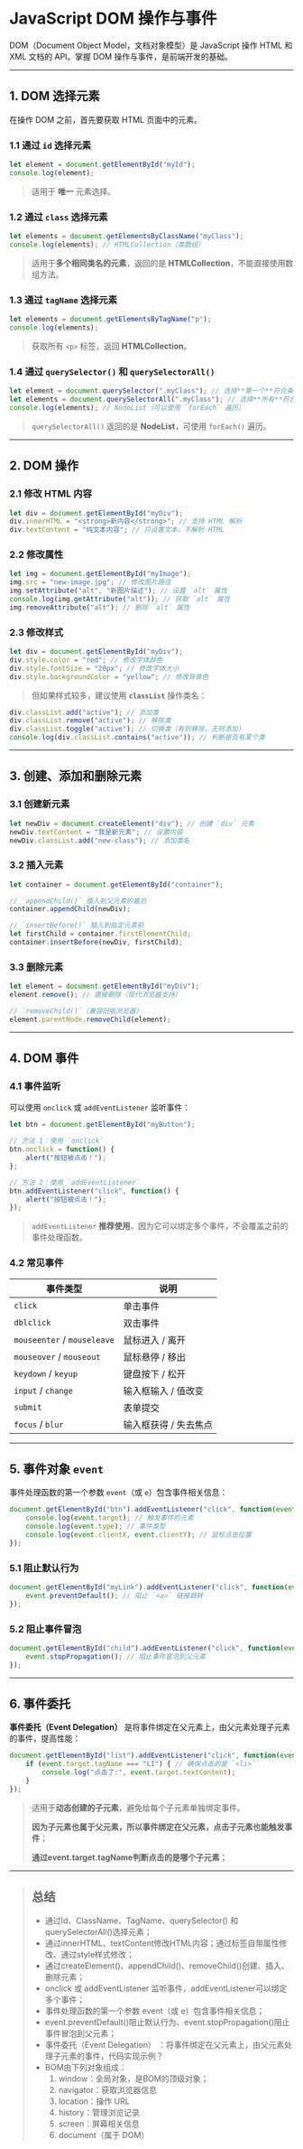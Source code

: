 # **JavaScript DOM 操作与事件**
DOM（Document Object Model，文档对象模型）是 JavaScript 操作 HTML 和 XML 文档的 API。掌握 DOM 操作与事件，是前端开发的基础。

---

## **1. DOM 选择元素**
在操作 DOM 之前，首先要获取 HTML 页面中的元素。

### **1.1 通过 `id` 选择元素**
```js
let element = document.getElementById("myId");
console.log(element);
```
> 适用于 **唯一** 元素选择。

### **1.2 通过 `class` 选择元素**
```js
let elements = document.getElementsByClassName("myClass");
console.log(elements); // HTMLCollection（类数组）
```
> 适用于**多个相同类名的元素**，返回的是 **HTMLCollection**，不能直接使用数组方法。

### **1.3 通过 `tagName` 选择元素**
```js
let elements = document.getElementsByTagName("p");
console.log(elements);
```
> 获取所有 `<p>` 标签，返回 **HTMLCollection**。

### **1.4 通过 `querySelector()` 和 `querySelectorAll()`**
```js
let element = document.querySelector(".myClass"); // 选择**第一个**符合条件的元素
let elements = document.querySelectorAll(".myClass"); // 选择**所有**符合条件的元素
console.log(elements); // NodeList（可以使用 `forEach` 遍历）
```
> `querySelectorAll()` 返回的是 **NodeList**，可使用 `forEach()` 遍历。

---

## **2. DOM 操作**
### **2.1 修改 HTML 内容**
```js
let div = document.getElementById("myDiv");
div.innerHTML = "<strong>新内容</strong>"; // 支持 HTML 解析
div.textContent = "纯文本内容"; // 只设置文本，不解析 HTML
```

### **2.2 修改属性**
```js
let img = document.getElementById("myImage");
img.src = "new-image.jpg"; // 修改图片路径
img.setAttribute("alt", "新图片描述"); // 设置 `alt` 属性
console.log(img.getAttribute("alt")); // 获取 `alt` 属性
img.removeAttribute("alt"); // 删除 `alt` 属性
```

### **2.3 修改样式**
```js
let div = document.getElementById("myDiv");
div.style.color = "red"; // 修改字体颜色
div.style.fontSize = "20px"; // 修改字体大小
div.style.backgroundColor = "yellow"; // 修改背景色
```
> 但如果样式较多，建议使用 **`classList`** 操作类名：

```js
div.classList.add("active"); // 添加类
div.classList.remove("active"); // 移除类
div.classList.toggle("active"); // 切换类（有则移除，无则添加）
console.log(div.classList.contains("active")); // 判断是否有某个类
```

---

## **3. 创建、添加和删除元素**
### **3.1 创建新元素**
```js
let newDiv = document.createElement("div"); // 创建 `div` 元素
newDiv.textContent = "我是新元素"; // 设置内容
newDiv.classList.add("new-class"); // 添加类名
```

### **3.2 插入元素**
```js
let container = document.getElementById("container");

// `appendChild()` 插入到父元素的最后
container.appendChild(newDiv);

// `insertBefore()` 插入到指定元素前
let firstChild = container.firstElementChild;
container.insertBefore(newDiv, firstChild);
```

### **3.3 删除元素**
```js
let element = document.getElementById("myDiv");
element.remove(); // 直接删除（现代浏览器支持）

// `removeChild()`（兼容旧版浏览器）
element.parentNode.removeChild(element);
```

---

## **4. DOM 事件**
### **4.1 事件监听**
可以使用 `onclick` 或 `addEventListener` 监听事件：
```js
let btn = document.getElementById("myButton");

// 方法 1：使用 `onclick`
btn.onclick = function() {
    alert("按钮被点击！");
};

// 方法 2：使用 `addEventListener`
btn.addEventListener("click", function() {
    alert("按钮被点击！");
});
```
> `addEventListener` **推荐使用**，因为它可以绑定多个事件，不会覆盖之前的事件处理函数。

### **4.2 常见事件**
| 事件类型 | 说明 |
|---------|------|
| `click` | 单击事件 |
| `dblclick` | 双击事件 |
| `mouseenter` / `mouseleave` | 鼠标进入 / 离开 |
| `mouseover` / `mouseout` | 鼠标悬停 / 移出 |
| `keydown` / `keyup` | 键盘按下 / 松开 |
| `input` / `change` | 输入框输入 / 值改变 |
| `submit` | 表单提交 |
| `focus` / `blur` | 输入框获得 / 失去焦点 |

---

## **5. 事件对象 `event`**
事件处理函数的第一个参数 `event`（或 `e`）包含事件相关信息：
```js
document.getElementById("btn").addEventListener("click", function(event) {
    console.log(event.target); // 触发事件的元素
    console.log(event.type); // 事件类型
    console.log(event.clientX, event.clientY); // 鼠标点击位置
});
```

### **5.1 阻止默认行为**
```js
document.getElementById("myLink").addEventListener("click", function(event) {
    event.preventDefault(); // 阻止 `<a>` 链接跳转
});
```

### **5.2 阻止事件冒泡**
```js
document.getElementById("child").addEventListener("click", function(event) {
    event.stopPropagation(); // 阻止事件冒泡到父元素
});
```

---

## **6. 事件委托**
**事件委托（Event Delegation）** 是将事件绑定在父元素上，由父元素处理子元素的事件，提高性能：
```js
document.getElementById("list").addEventListener("click", function(event) {
    if (event.target.tagName === "LI") { // 确保点击的是 `<li>`
        console.log("点击了:", event.target.textContent);
    }
});
```
> 适用于**动态创建的子元素**，避免给每个子元素单独绑定事件。
>
> **因为子元素也属于父元素，所以事件绑定在父元素，点击子元素也能触发事件**；
>
> **通过event.target.tagName判断点击的是哪个子元素**；

---

> ## **总结**
> - 通过Id、ClassName、TagName、querySelector() 和 querySelectorAll()选择元素；
> - 通过innerHTML、textContent修改HTML内容；通过标签自带属性修改、通过style样式修改；
> - 通过createElement()、appendChild()、removeChild()创建、插入、删除元素；
> - onclick 或 addEventListener 监听事件，addEventListener可以绑定多个事件；
> - 事件处理函数的第一个参数 event（或 e）包含事件相关信息；
> - event.preventDefault()阻止默认行为、event.stopPropagation()阻止事件冒泡到父元素；
> - 事件委托（Event Delegation） ：将事件绑定在父元素上，由父元素处理子元素的事件，代码实现示例？
> - BOM由下列对象组成：
>     1. window：全局对象，是BOM的顶级对象；
>     2. navigator：获取浏览器信息
>     3. location：操作 URL
>     4. history：管理浏览记录
>     5. screen：屏幕相关信息
>     6. document（属于 DOM）
